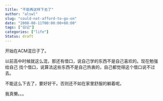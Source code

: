 ```yaml
---
title: "不能再这样下去了"
author: "alswl"
slug: "could-not-afford-to-go-on"
date: "2008-08-11T00:00:00+08:00"
tags: ["日记"]
categories: ["life"]
Status: draft
---
```


开始在ACM混日子了。

以前高中时候就这么混，那还有借口，说自己学的东西不是自己喜欢的。现在勉强给自己 找个借口，说算法这些东西不是自己热衷的，自己都觉得这个借口说不过去。

不能这么下去了，要好好干。否则还不如在家里舒服的躺着呢。

我真懒。。。

